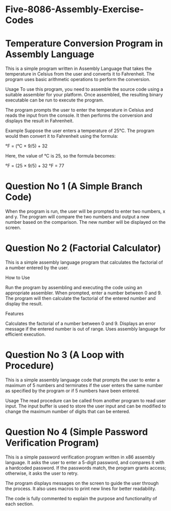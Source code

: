 


# Five-8086-Assembly-Exercise-Codes

# Temperature Conversion Program in Assembly Language

This is a simple program written in Assembly Language that takes the temperature in Celsius from the user and converts it to Fahrenheit. The program uses   basic  arithmetic operations to perform the conversion.

Usage
To use this program, you need to assemble the source code using a suitable assembler for your platform. Once assembled, the resulting binary executable can be run to execute the program.

The program prompts the user to enter the temperature in Celsius and reads the input from the console. It then performs the conversion and displays the result in Fahrenheit.

Example
Suppose the user enters a temperature of 25°C. The program would then convert it to Fahrenheit using the formula:

°F = (°C × 9/5) + 32

Here, the value of °C is 25, so the formula becomes:

°F = (25 × 9/5) + 32
°F = 77


# Question No 1 (A Simple Branch Code)

When the program is run, the user will be prompted to enter two numbers, x and y.
The program will compare the two numbers and output a new number based on the comparison.
The new number will be displayed on the screen.

# Question No 2 (Factorial Calculator)

This is a simple assembly language program that calculates the factorial of a number entered by the user.

How to Use

Run the program by assembling and executing the code using an appropriate assembler.
When prompted, enter a number between 0 and 9.
The program will then calculate the factorial of the entered number and display the result.

Features

Calculates the factorial of a number between 0 and 9.
Displays an error message if the entered number is out of range.
Uses assembly language for efficient execution.


# Question No 3 (A Loop with Procedure)


This is a simple assembly language code that prompts the user to enter a maximum of 5 numbers and terminates if the user enters the same number as specified by the program or if 5 numbers have been entered.

Usage
The read procedure can be called from another program to read user input. The input buffer is used to store the user input and can be modified to change the maximum number of digits that can be entered.


# Question No 4 (Simple Password Verification Program)

This is a simple password verification program written in x86 assembly language. It asks the user to enter a 5-digit password, and compares it with a hardcoded password. If the passwords match, the program grants access; otherwise, it asks the user to retry.

The program displays messages on the screen to guide the user through the process. It also uses macros to print new lines for better readability.

The code is fully commented to explain the purpose and functionality of each section.
